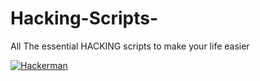 # Hacking-Scripts-
All The essential HACKING scripts to make your life easier 

<a href="https://media.giphy.com/media/YQitE4YNQNahy/giphy.gif"><img src="https://media.giphy.com/media/YQitE4YNQNahy/giphy.gif"  title="Hackerman"/></a>
